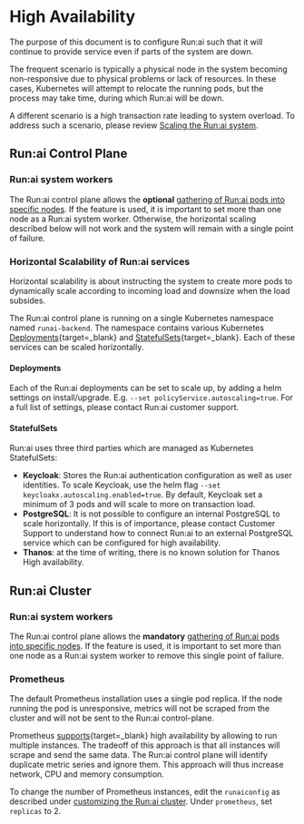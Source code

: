 
# High Availability

The purpose of this document is to configure Run:ai such that it will continue to provide service even if parts of the system are down. 

The frequent scenario is typically a physical node in the system becoming non-responsive due to physical problems or lack of resources. In these cases, Kubernetes will attempt to relocate the running pods, but the process may take time, during which Run:ai will be down. 

A different scenario is a high transaction rate leading to system overload. To address such a scenario, please review [Scaling the Run:ai system](./large-clusters.md).


## Run:ai Control Plane

### Run:ai system workers

The Run:ai control plane allows the __optional__ [gathering of Run:ai pods into specific nodes](../self-hosted/k8s/preparations.md#optional-mark-runai-system-workers). If the feature is used, it is important to set more than one node as a Run:ai system worker. Otherwise, the horizontal scaling described below will not work and the system will remain with a single point of failure.  

### Horizontal Scalability of Run:ai services

Horizontal scalability is about instructing the system to create more pods to dynamically scale according to incoming load and downsize when the load subsides. 

The Run:ai control plane is running on a single Kubernetes namespace named `runai-backend`. The namespace contains various Kubernetes [Deployments](https://kubernetes.io/docs/concepts/workloads/controllers/deployment/){target=_blank} and [StatefulSets](https://kubernetes.io/docs/concepts/workloads/controllers/statefulset/){target=_blank}. Each of these services can be scaled horizontally. 

#### Deployments

Each of the Run:ai deployments can be set to scale up, by adding a helm settings on install/upgrade. E.g. `--set policyService.autoscaling=true`. For a full list of settings, please contact Run:ai customer support. 

#### StatefulSets

Run:ai uses three third parties which are managed as Kubernetes StatefulSets:

* __Keycloak__: Stores the Run:ai authentication configuration as well as user identities. To scale Keycloak, use the helm flag `--set keycloakx.autoscaling.enabled=true`. By default, Keycloak set a minimum of 3 pods and will scale to more on transaction load. 
* __PostgreSQL__: It is not possible to configure an internal PostgreSQL to scale horizontally. If this is of importance, please contact Customer Support to understand how to connect Run:ai to an external PostgreSQL service which can be configured for high availability. 
* __Thanos__: at the time of writing, there is no known solution for Thanos High availability. 
 


## Run:ai Cluster

### Run:ai system workers

The Run:ai control plane allows the __mandatory__ [gathering of Run:ai pods into specific nodes](../self-hosted/k8s/preparations.md#optional-mark-runai-system-workers). If the feature is used, it is important to set more than one node as a Run:ai system worker to remove this single point of failure. 

### Prometheus 

The default Prometheus installation uses a single pod replica. If the node running the pod is unresponsive, metrics will not be scraped from the cluster and will not be sent to the Run:ai control-plane. 

Prometheus [supports](https://prometheus.io/docs/introduction/faq/#can-prometheus-be-made-highly-available){target=_blank} high availability by allowing to run multiple instances. The tradeoff of this approach is that all instances will scrape and send the same data. The Run:ai control plane will identify duplicate metric series and ignore them. This approach will thus increase network, CPU and memory consumption.

To change the number of Prometheus instances, edit the `runaiconfig` as described under  [customizing the Run:ai cluster](../cluster-setup/customize-cluster-install.md). Under `prometheus`, set `replicas` to 2. 
